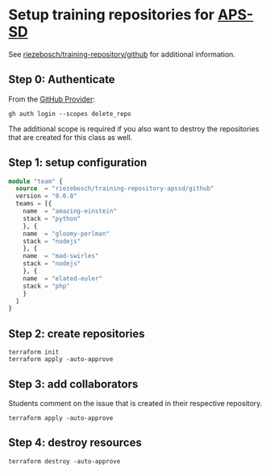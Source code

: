 # Setup training repositories for [APS-SD](https://www.scrum.org/courses/applying-professional-scrum-training)

See [riezebosch/training-repository/github](https://registry.terraform.io/modules/riezebosch/training-repository/github/) for additional information.

## Step 0: Authenticate

From the [GitHub Provider](https://registry.terraform.io/providers/integrations/github/latest/docs#authentication):

```shell
gh auth login --scopes delete_repo
```

The additional scope is required if you also want to destroy the repositories that are created for this class as well.

## Step 1: setup configuration

```terraform
module "team" {
  source  = "riezebosch/training-repository-apssd/github"
  version = "0.0.8"
  teams = [{
    name  = "amazing-einstein"
    stack = "python"
    }, {
    name  = "gloomy-perlman"
    stack = "nodejs"
    }, {
    name  = "mad-swirles"
    stack = "nodejs"
    }, {
    name  = "elated-euler"
    stack = "php"
    }
  ]
}
```

## Step 2: create repositories

```shell
terraform init
terraform apply -auto-approve
```

## Step 3: add collaborators

Students comment on the issue that is created in their respective repository.

```shell
terraform apply -auto-approve
```

## Step 4: destroy resources

```shell
terraform destroy -auto-approve
```
